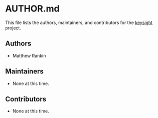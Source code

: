 # AUTHOR.md
This file lists the authors, maintainers, and contributors for the
[keysight][] project.

## Authors
- Matthew Rankin

## Maintainers
- None at this time.

## Contributors
- None at this time.

[keysight]: https://github.com/questrail/keysight
